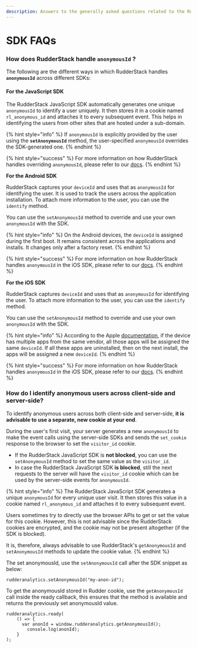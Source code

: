 ```yaml
---
description: Answers to the generally asked questions related to the RudderStack SDKs
---
```


# SDK FAQs

### How does RudderStack handle **`anonymousId` ?**

The following are the different ways in which RudderStack handles **`anonymousId`** across different SDKs:

#### **For the JavaScript SDK**

The RudderStack JavaScript SDK automatically generates one unique `anonymousId` to identify a user uniquely. It then stores it in a cookie named `rl_anonymous_id` and attaches it to every subsequent event. This helps in identifying the users from other sites that are hosted under a sub-domain.

{% hint style="info" %}
If `anonymousId` is explicitly provided by the user using the **`setAnonymousId`** method,  the user-specified `anonymousId` overrides the SDK-generated one.
{% endhint %}

{% hint style="success" %}
For more information on how RudderStack handles overriding `anonymousId`, please refer to our [docs](https://docs.rudderstack.com/rudderstack-sdk-integration-guides/rudderstack-javascript-sdk#3-2-2-overriding-anonymousid-in-the-options-parameter).
{% endhint %}

**For the Android SDK**

RudderStack captures your `deviceId` and uses that as `anonymousId` for identifying the user. It is used to track the users across the application installation. To attach more information to the user, you can use the `identify` method.

You can use the `setAnonymousId` method to override and use your own `anonymousId` with the SDK.

{% hint style="info" %}
On the Android devices, the `deviceId` is assigned during the first boot. It remains consistent across the applications and installs. It changes only after a factory reset.
{% endhint %}

{% hint style="success" %}
For more information on how RudderStack handles `anonymousId` in the iOS SDK, please refer to our [docs](https://docs.rudderstack.com/rudderstack-sdk-integration-guides/rudderstack-android-sdk#anonymous-id).
{% endhint %}

**For the iOS SDK**

RudderStack captures `deviceId` and uses that as `anonymousId` for identifying the user. To attach more information to the user, you can use the `identify` method.

You can use the `setAnonymousId` method to override and use your own `anonymousId` with the SDK.

{% hint style="info" %}
According to the Apple [documentation](https://developer.apple.com/documentation/uikit/uidevice/1620059-identifierforvendor), if the device has multiple apps from the same vendor, all those apps will be assigned the same `deviceId`. If all these apps are uninstalled, then on the next install, the apps will be assigned a new `deviceId`.
{% endhint %}

{% hint style="success" %}
For more information on how RudderStack handles `anonymousId` in the iOS SDK, please refer to our [docs](https://docs.rudderstack.com/rudderstack-sdk-integration-guides/rudderstack-ios-sdk#anonymous-id).
{% endhint %}

### How do I identify anonymous users across client-side and server-side?

To identify anonymous users across both client-side and server-side, **it is advisable to use a separate, new cookie at your end**.

During the user's first visit, your server generates a new `anonymousId` to make the event calls using the server-side SDKs and sends the `set_cookie` response to the browser to set the `visitor_id` cookie. 

* If the RudderStack JavaScript SDK is **not blocked**, you can use the `setAnonymousId` method to set the same value as the `visitor_id`. 
* In case the RudderStack JavaScript SDK **is blocked**, still the next requests to the server will have the `visitor_id` cookie which can be used by the server-side events for `anonymousId`.

{% hint style="info" %}
The RudderStack JavaScript SDK generates a unique `anonymousId` for every unique user visit. It then stores this value in a cookie named `rl_anonymous_id` and attaches it to every subsequent event. 

Users sometimes try to directly use the browser APIs to get or set the value for this cookie. However, this is not advisable since the RudderStack cookies are encrypted, and the cookie may not be present altogether \(if the SDK is blocked\). 

It is, therefore, always advisable to use RudderStack's `getAnonymousId` and `setAnonymousId` methods to update the cookie value.
{% endhint %}

The set anonymousId, use the `setAnonymousId` call after the SDK snippet as below:

```text
rudderanalytics.setAnonymousId("my-anon-id");
```

To get the anonymousId stored in Rudder cookie, use the `getAnonymousId` call inside the ready callback, this ensures that the method is available and returns the previously set anonymousId value.

```text
rudderanalytics.ready(
	() => {
	  var anonId = window.rudderanalytics.getAnonymousId();
		console.log(anonId);
	}
);
```

